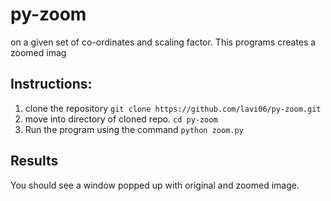 # py-zoom
on a given set of co-ordinates and scaling factor. This programs creates a zoomed imag

## Instructions:
1. clone the repository `git clone https://github.com/lavi06/py-zoom.git`
2. move into directory of cloned repo. `cd py-zoom` 
3. Run the program using the command `python zoom.py`

## Results
You should see a window popped up with original and zoomed image.
